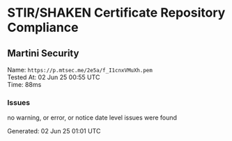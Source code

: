 # STIR/SHAKEN Certificate Repository Compliance

## Martini Security

Name: `https://p.mtsec.me/2e5a/f_I1cnxVMuXh.pem`\
Tested At: 02 Jun 25 00:55 UTC\
Time: 88ms

### Issues

no warning, or error, or notice date level issues were found

Generated: 02 Jun 25 01:01 UTC